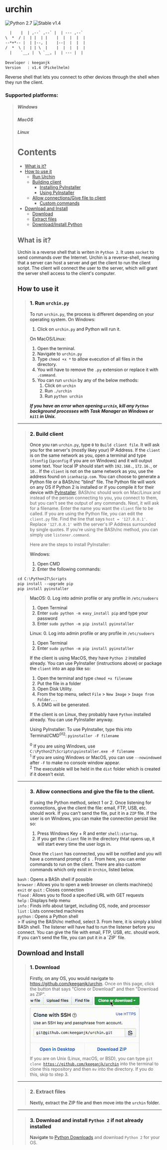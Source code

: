 # urchin
![Python 2.7](https://img.shields.io/badge/python-v2.7-blue.svg) ![Stable v1.4](https://img.shields.io/badge/stable-v1.4-orange.svg)

 ~~~
   |    |  | ,--` ,--` |  | --- ,--`
\  *  / |  | |  | |    |  |  |  |  |
--*+*-- |  | |--, |    |--|  |  |  |
/  *  \ |  | | \  |    |  |  |  |  |
   |    `__, |  \ `__, |  | --- |  |

Developer : keeganjk
Version   : v1.4 (Pickelhelm)
~~~
 
Reverse shell that lets you connect to other devices through the shell when they run the client.
 
### Supported platforms:
> <h5>Windows</h5>
> <h5>MacOS</h5>
> <h5>Linux</h5

# Contents
- [What is it?](#what-is-it)
- [How to use it](#use)
  - [Run Urchin](#run-urchin)
  - [Building client](#build)
    - [Installing PyInstaller](#dipyinstaller)
    - [Using PyInstaller](#piuse)
  - [Allow connections/Give file to client](#listen)
    - [Custom commands](#custom-cmd)
- [Download and Install](#dli)
  - [Download](#dl)
  - [Extract files](#extract)
  - [Download/Install Python](#dlipy)
 
## What is it? <a id="what-is-it">
Urchin is a reverse shell that is writen in `Python 2`. It uses `socket` to send commands over the Internet. Urchin is a reverse-shell, meaning that a server can host a server and get the client to run the client script. The client will connect the user to the server, which will grant the server shell access to the client's computer.
 
## How to use it <a id="use"> 
 
> ### 1. Run `urchin.py` <a id="run-urchin">
> To run `urchin.py`, the process is different depending on your operating system.
> On Windows:
>   1. Click on `urchin.py` and Python will run it.
>
> On MacOS/Linux:
>   1. Open the terminal.
>   2. Navigate to `urchin.py`
>   3. Type `chmod +x *` to allow e`x`ecution of all files in the directory.
>   4. You will have to remove the `.py` extension or replace it with `.command`.
>   5. You can run `urchin` by any of the below methods:
>        1. Click on `urchin`
>        2. Run `./urchin`
>        3. Run `python urchin` <br/>
>
> <i><b>If you have an error when opening `urchin`, kill any `Python` background processes with Task Manager on Windows or `kill` in Unix.</b></i>

<hr>

> ### 2. Build client <a id="build">
> Once you ran `urchin.py`, type `0` to `Build client file`. It will ask you for the server's (mostly likey your) IP Address. If the `client` is on the same network as you, open a terminal and type `ifconfig` (`ipconfig` if you are on Windows) and it will output some text. Your local IP should start with `192.168.`, `172.16.`, or `10.`.  If the `client` is not on the same network as you, use the address found on `icanhazip.com`.
> You can choose to generate a Python file or a BASh/nc "blind" file. The Python file will work on any OS if Python 2 is installed or if you compile it for their device with [PyInstaller](http://www.pyinstaller.org/ "Pyinstaller"). BASh/nc should work on Mac/Linux and instead of the person connecting to you, you connect to them, but you can't see the output of any commands.
> Next, it will ask for a filename. Enter the name you want the `client` file to be called.
> If you are using the Python file, you can edit the `client.py` file. Find the line that says `host = '127.0.0.1'`. Replace `'127.0.0.1'` with  the server's IP Address surrounded by single quotes. If you're using the BASh/nc method, you can simply use `listener.command`.
> 
> Here are the steps to install PyInstaller: <a id="dipyinstaller">
>
> Windows:
> 1. Open CMD
> 2. Enter the following commands:
~~~
cd C:\Python27\Scripts
pip install --upgrade pip
pip install pyinstaller
~~~
>             
> MacOS:
> 0. Log into admin profile or any profile in `/etc/sudoers`
> 1. Open Terminal
> 2. Enter `sudo python -m easy_install pip` and type your password
> 3. Enter `sudo python -m pip install pyinstaller`
>
> Linux:
> 0. Log into admin profile or any profile in `/etc/sudoers`
> 1. Open Terminal
> 2. Enter `sudo python -m pip install pyinstaller`
>
> If the client is using MacOS, they have `Python 2` installed already. You can use PyInstaller (instructions above) or package the `client` into an app like so:<br/>
>
> 1. Open the terminal and type `chmod +x filename`<br/>
> 2. Put the file in a folder<br/>
> 3. Open Disk Utility.<br/>
> 4. From the top menu, select `File` > `New Image` > `Image from Folder...`<br/>
> 5. A DMG will be generated.<br/>
> 
> If the client is on Linux, they probably have `Python` installed already. You can use PyInstaller anyway. <br />
>
> Using PyInstaller: <a id="piuse">
>     To use PyInstaller, type this into Terminal/CMD<sup>0</sup><sup>1</sup><sup>2</sup>:
>          `pyinstaller -F filename`
>
> <sup>0</sup> If you are using Windows, use `C:\Python27\Scripts\pyinstaller.exe -F filename` <br/>
> <sup>1</sup> If you are using Windows or MacOS, you can use `--nowindowed` after `-F` to make no console window appear. <br/>
> <sup>2</sup> The executable will be held in the `dist` folder which is created if it doesn't exist.
 
<hr>
 
> ### 3. Allow connections and give the file to the client. <a id="listen">
> If using the Python method, select 1 or 2. Once listening for connections, give the client the file: email, FTP, USB, etc. should work. If you can't send the file, put it in a `ZIP` file.
> If the user is on Windows, you can make the connection persist like so:
> 1. Press Windows Key + R and enter `shell:startup`.
> 2. If you get the `client` file in the directory thtat opens up, it will start every time the user logs in.
>
> Once the `client` has connected, you will be notified and you will have a command prompt of `$ `.
> From here, you can enter commands to run on the client. There are also custom commands which only exist in `Urchin`, listed below.
<a id="custom-cmd">
<code>bash</code> : Opens a BASh shell if possible <br/>
<code>browser</code> : Allows you to open a web browser on clients machine(s) <br/>
<code>exit</code> or <code>quit</code> : Closes connection <br/>
<code>flood</code> : Allows you to flood a specified URL with GET requests <br/>
<code>help</code> : Displays help menu <br/>
<code>info</code> : Finds info about target, including OS, node, and processor <br/>
<code>list</code> : Lists connected machines <br/>
<code>python</code> : Opens a Python shell <br/>
> If using the BASh/nc method, select 3. From here, it is simply a blind BASh shell. The listener will have had to run the listener before you connect. You can give the file with email, FTP, USB, etc. should work. If you can't send the file, you can put it in a `ZIP` file.

## Download and Install <a id="dli">
> ### 1. Download <a id="dl">
> Firstly, on any OS, you would navigate to https://github.com/keeganjk/urchin. Once on this page, click the button that says "Clone or Download" and then "Download as ZIP".
> <br />
> ![Clone or Download](https://github.com/keeganjk/urchin/blob/master/img/clone%20or%20download.gif?raw=true "")
> <br /> If you are on Unix (Linux, macOS, or BSD), you can type <code>git clone https://github.com/keeganjk/urchin</code> into the terminal to 
> clone this repository and then <code>mv</code> into the directory. If you do this, skip to step 3.

<hr>

> ### 2. Extract files <a id="extract">
> Nextly, extract the ZIP file and then move into the `urchin` folder.

<hr>

> ### 3. Download and install `Python 2` if not already installed <a id="dlipy">
> Navigate to [Python Downloads](https://www.python.org/downloads/release/python-2713) and download `Python 2` for your OS.
